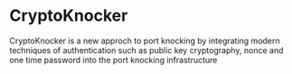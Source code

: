 CryptoKnocker
======

CryptoKnocker is a new approch to port knocking by integrating modern techniques of authentication such as public key cryptography, nonce and one time password into the port knocking infrastructure

